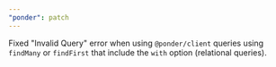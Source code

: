 ```yaml
---
"ponder": patch
---
```


Fixed "Invalid Query" error when using `@ponder/client` queries using `findMany` or `findFirst` that include the `with` option (relational queries).